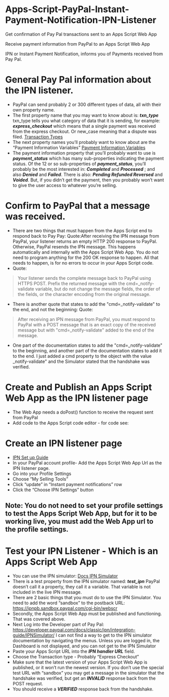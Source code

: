 # Apps-Script-PayPal-Instant-Payment-Notification-IPN-Listener
Get confirmation of Pay Pal transactions sent to an Apps Script Web App

Receive payment information from PayPal to an Apps Script Web App
 
IPN or Instant Payment Notification, informs you of Payments received from Pay Pal.
 
# General Pay Pal information about the IPN listener.

- PayPal can send probably 2 or 300 different types of data, all with their own property name.
- The first property name that you may want to know about is: ***txn_type***
txn_type tells you what category of data that it is sending, for example: ***express_checkout*** which means that a single payment was received from the express checkout.  Or new_case meaning that a dispute was filed.  [Transaction Types](https://developer.paypal.com/docs/classic/ipn/integration-guide/IPNandPDTVariables/#id08CTB0S055Z)
- The next property names you’ll probably want to know about are the “Payment Information Variables”  [Payment Information Variables](https://developer.paypal.com/docs/classic/ipn/integration-guide/IPNandPDTVariables/#id091EB04C0HS)
- The payment information property that you’ll probably want to use is ***payment_status***  which has many sub-properties indicating the payment status.  Of the 12 or so sub-properties of ***payment_status***, you’ll probably be the most interested in:  ***Completed*** and ***Processed*** ; and also ***Denied*** and ***Failed***.  There is also:  ***Pending Refunded Reversed*** and ***Voided***.  But, if you didn’t get the payment, then you probably won’t want to give the user access to whatever you’re selling.

# Confirm to PayPal that a message was received.

- There are two things that must happen from the Apps Script end to respond back to Pay Pay:
Quote:After receiving the IPN message from PayPal, your listener returns an empty HTTP 200 response to PayPal. Otherwise, PayPal resends the IPN message.  This happens automatically and internally with the Apps Script Web App.  You do not need to program anything for the 200 OK response to happen.  All that needs to happen, is for no errors to occur in your Apps Script code.
- Quote: 
> Your listener sends the complete message back to PayPal using HTTPS POST.  Prefix the returned message with the cmd=_notify-validate variable, but do not change the message fields, the order of the fields, or the character encoding from the original message.
- There is another quote that states to add the "cmd=_notify-validate" to the end, and not the beginning:  Quote:  
>After receiving an IPN message from PayPal, you must respond to PayPal with a POST message that is an exact copy of the received message but with "cmd=_notify-validate" added to the end of the message.  

- One part of the documentation states to add the "cmd=_notify-validate" to the beginning, and another part of the documentation states to add it to the end.  I just added a cmd property to the object with the value _notify-validate" and the Simulator stated that the handshake was verified.

# Create and Publish an Apps Script Web App as the IPN listener page
- The Web App needs a doPost() function to receive the request sent from PayPal
- Add code to the Apps Script code editor - for code see:
 
# Create an IPN listener page

- [IPN Set up Guide](https://developer.paypal.com/docs/classic/ipn/integration-guide/IPNSetup/)
- In your PayPal account profile- Add the Apps Script Web App Url as the IPN listener page.
- Go into your Profile Settings
- Choose “My Selling Tools”
- Click “update” in “Instant payment notifications” row
- Click the “Choose IPN Settings” button

## Note:  You do not need to set your profile settings to test the Apps Script Web App, but for it to be working live, you must add the Web App url to the profile settings.

# Test your IPN Listener - Which is an Apps Script Web App

- You can use the IPN simulator: [Docs IPN Simulator](https://developer.paypal.com/docs/classic/ipn/integration-guide/IPNSimulator/)
- There is a test property from the IPN simulator named: ***test_ipn***  PayPal doesn’t call it a property, they call it a variable.  That variable is not included in the live IPN message.
- There are 2 basic things that you must do to use the IPN Simulator.  You need to add the word “sandbox” to the postback URL: https://ipnpb.sandbox.paypal.com/cgi-bin/webscr
- Secondly, the Apps Script Web App must be published and functioning.  That was covered above.
- Next Log into the Developer part of Pay Pal:  https://developer.paypal.com/docs/classic/ipn/integration-guide/IPNSimulator/  I can not find a way to get to the IPN simulator documentation by navigating the menus.  Unless you are logged in, the Dashboard is not displayed, and you can not get to the IPN Simulator
- Paste your Apps Script URL into the ***IPN handler URL*** field.
- Choose the Transaction type - Probably “Express Checkout”
- Make sure that the latest version of your Apps Script Web App is published, or it won’t run the newest version.
If you don’t use the special test URL with “sandbox” you may get a message in the simulator that the handshake was verified, but get an ***INVALID*** response back from the POST request.
- You should receive a ***VERIFIED*** response back from the handshake.
 
 
 
 
 
 
